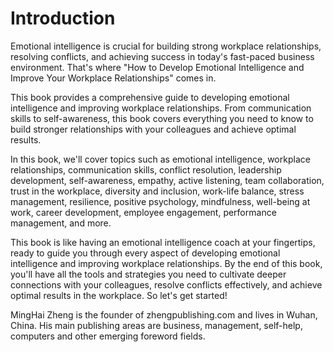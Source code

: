 # Introduction

Emotional intelligence is crucial for building strong workplace relationships, resolving conflicts, and achieving success in today's fast-paced business environment. That's where "How to Develop Emotional Intelligence and Improve Your Workplace Relationships" comes in.

This book provides a comprehensive guide to developing emotional intelligence and improving workplace relationships. From communication skills to self-awareness, this book covers everything you need to know to build stronger relationships with your colleagues and achieve optimal results.

In this book, we'll cover topics such as emotional intelligence, workplace relationships, communication skills, conflict resolution, leadership development, self-awareness, empathy, active listening, team collaboration, trust in the workplace, diversity and inclusion, work-life balance, stress management, resilience, positive psychology, mindfulness, well-being at work, career development, employee engagement, performance management, and more.

This book is like having an emotional intelligence coach at your fingertips, ready to guide you through every aspect of developing emotional intelligence and improving workplace relationships. By the end of this book, you'll have all the tools and strategies you need to cultivate deeper connections with your colleagues, resolve conflicts effectively, and achieve optimal results in the workplace. So let's get started!

MingHai Zheng is the founder of zhengpublishing.com and lives in Wuhan, China. His main publishing areas are business, management, self-help, computers and other emerging foreword fields.
